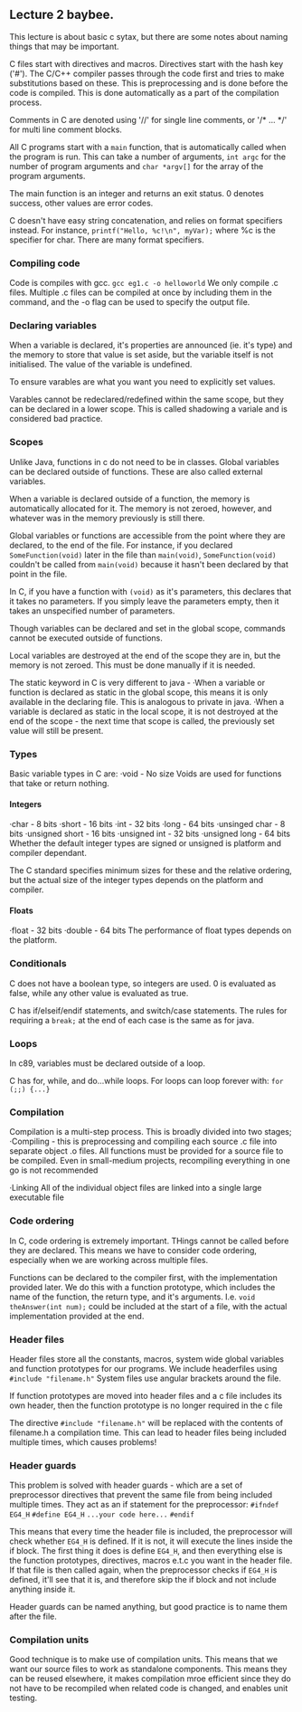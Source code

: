 ## Lecture 2 baybee.

This lecture is about basic c sytax, but there are some notes about naming things that may be important.

C files start with directives and macros. Directives start with the hash key ('#'). The C/C++ compiler passes through the code first and tries to make substitutions based on these. This is preprocessing and is done before the code is compiled. This is done automatically as a part of the compilation process.

Comments in C are denoted using '//' for single line comments, or '/* ... */' for multi line comment blocks.

All C programs start with a `main` function, that is automatically called when the program is run. This can take a number of arguments, `int argc` for the number of program arguments and `char *argv[]` for the array of the program arguments.

The main function is an integer and returns an exit status. 0 denotes success, other values are error codes.

C doesn't have easy string concatenation, and relies on format specifiers instead. For instance, `printf("Hello, %c!\n", myVar);` where %c is the specifier for char. There are many format specifiers.

### Compiling code
Code is compiles with gcc.
`gcc eg1.c -o helloworld`
We only compile .c files. Multiple .c files can be compiled at once by including them in the command, and the -o flag can be used to specify the output file.

### Declaring variables
When a variable is declared, it's properties are announced (ie. it's type) and the memory to store that value is set aside, but the variable itself is not initialised. The value of the variable is undefined.

To ensure varables are what you want you need to explicitly set values.

Varables cannot be redeclared/redefined within the same scope, but they can be declared in a lower scope. This is called shadowing a variale and is considered bad practice.

### Scopes
Unlike Java, functions in c do not need to be in classes. Global variables can be declared outside of functions. These are also called external variables.

When a variable is declared outside of a function, the memory is automatically allocated for it. The memory is not zeroed, however, and whatever was in the memory previously is still there.

Global variables or functions are accessible from the point where they are declared, to the end of the file. For instance, if you declared `SomeFunction(void)` later in the file than `main(void)`, `SomeFunction(void)` couldn't be called from `main(void)` because it hasn't been declared by that point in the file.

In C, if you have a function with `(void)` as it's parameters, this declares that it takes no parameters. If you simply leave the parameters empty, then it takes an unspecified number of parameters.

Though variables can be declared and set in the global scope, commands cannot be executed outside of functions.

Local variables are destroyed at the end of the scope they are in, but the memory is not zeroed. This must be done manually if it is needed.

The static keyword in C is very different to java -
·When a variable or function is declared as static in the global scope, this means it is only available in the declaring file. This is analogous to private in java.
·When a variable is declared as static in the local scope, it is not destroyed at the end of the scope - the next time that scope is called, the previously set value will still be present.

### Types
Basic variable types in C are:
·void - No size
Voids are used for functions that take or return nothing.

#### Integers
·char - 8 bits
·short - 16 bits
·int - 32 bits
·long - 64 bits
·unsinged char - 8 bits
·unsigned short - 16 bits
·unsigned int - 32 bits
·unsigned long - 64 bits
Whether the default integer types are signed or unsigned is platform and compiler dependant.

The C standard specifies minimum sizes for these and the relative ordering, but the actual size of the integer types depends on the platform and compiler.

#### Floats
·float - 32 bits
·double - 64 bits
The performance of float types depends on the platform.

### Conditionals
C does not have a boolean type, so integers are used. 0 is evaluated as false, while any other value is evaluated as true.

C has if/elseif/endif statements, and switch/case statements. The rules for requiring a `break;` at the end of each case is the same as for java.

### Loops

In c89, variables must be declared outside of a loop.

C has for, while, and do...while loops.
For loops can loop forever with:
`for (;;) {...}`

### Compilation

Compilation is a multi-step process. This is broadly divided into two stages;
·Compiling - this is preprocessing and compiling each source .c file into separate object .o files.
All functions must be provided for a source file to be compiled.
Even in small-medium projects, recompiling everything in one go is not recommended

·Linking
All of the individual object files are linked into a single large executable file

### Code ordering
In C, code ordering is extremely important. THings cannot be called before they are declared. This means we have to consider code ordering, especially when we are working across multiple files.

Functions can be declared to the compiler first, with the implementation provided later. We do this with a function prototype, which includes the name of the function, the return type, and it's arguments. I.e.
`void theAnswer(int num);`
could be included at the start of a file, with the actual implementation provided at the end.

### Header files
Header files store all the constants, macros, system wide global variables and function prototypes for our programs.
We include headerfiles using
`#include "filename.h"`
System files use angular brackets around the file.

If function prototypes are moved into header files and a c file includes its own header, then the function prototype is no longer required in the c file

The directive `#include "filename.h"` will be replaced with the contents of filename.h a compilation time. This can lead to header files being included multiple times, which causes problems!

### Header guards
This problem is solved with header guards - which are a set of preprocessor directives that prevent the same file from being included multiple times. They act as an if statement for the preprocessor:
`#ifndef EG4_H`
`#define EG4_H`
`...your code here...`
`#endif`

This means that every time the header file is included, the preprocessor will check whether `EG4_H` is defined. If it is not, it will execute the lines inside the if block. The first thing it does is define `EG4_H`, and then everything else is the function prototypes, directives, macros e.t.c you want in the header file. If that file is then called again, when the preprocessor checks if `EG4_H` is defined, it'll see that it is, and therefore skip the if block and not include anything inside it.

Header guards can be named anything, but good practice is to name them after the file.

### Compilation units
Good technique is to make use of compilation units. This means that we want our source files to work as standalone components. This means they can be reused elsewhere, it makes compilation mroe efficient since they do not have to be recompiled when related code is changed, and enables unit testing.
